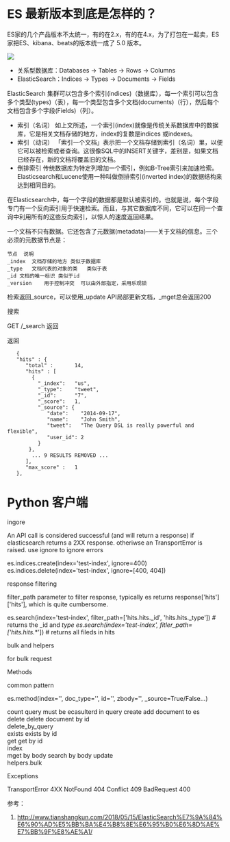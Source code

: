 # ES 最新版本到底是怎样的？

<!--
ID: 95b84e2c-aa67-4ba9-9918-24d000de6631
Status: draft
Date: 2018-06-22T08:00:00
Modified: 2020-05-16T11:11:41
wp_id: 766
-->

ES家的几个产品版本不太统一，有的在2.x，有的在4.x，为了打包在一起卖，ES家把ES、kibana、beats的版本统一成了 5.0 版本。

![](https://ws2.sinaimg.cn/large/006tNc79gy1fsk0l4proij313a0lwdmh.jpg)

- 关系型数据库：Databases -> Tables -> Rows -> Columns
- ElasticSearch：Indices -> Types  -> Documents -> Fields

ElasticSearch 集群可以包含多个索引(indices)（数据库），每一个索引可以包含多个类型(types)（表），每一个类型包含多个文档(documents)（行），然后每个文档包含多个字段(Fields)（列）。

- 索引（名词） 如上文所述，一个索引(index)就像是传统关系数据库中的数据库，它是相关文档存储的地方，index的复数是indices 或indexes。
- 索引（动词） 「索引一个文档」表示把一个文档存储到索引（名词）里，以便它可以被检索或者查询。这很像SQL中的INSERT关键字，差别是，如果文档已经存在，新的文档将覆盖旧的文档。
- 倒排索引 传统数据库为特定列增加一个索引，例如B-Tree索引来加速检索。Elasticsearch和Lucene使用一种叫做倒排索引(inverted index)的数据结构来达到相同目的。

在Elasticsearch中，每一个字段的数据都是默认被索引的。也就是说，每个字段专门有一个反向索引用于快速检索。而且，与其它数据库不同，它可以在同一个查询中利用所有的这些反向索引，以惊人的速度返回结果。

一个文档不只有数据。它还包含了元数据(metadata)——关于文档的信息。三个必须的元数据节点是：

```
节点	说明	
_index	文档存储的地方	类似于数据库
_type	文档代表的对象的类	类似于表
_id	文档的唯一标识	类似于id
_version	用于控制冲突	可以由外部指定，采用乐观锁
```

检索返回_source，可以使用_update API局部更新文档，_mget总会返回200

搜索

GET /_search 返回

返回

```
   {
   "hits" : {
      "total" :       14,
      "hits" : [
        {
          "_index":   "us",
          "_type":    "tweet",
          "_id":      "7",
          "_score":   1,
          "_source": {
             "date":    "2014-09-17",
             "name":    "John Smith",
             "tweet":   "The Query DSL is really powerful and flexible",
             "user_id": 2
          }
       },
        ... 9 RESULTS REMOVED ...
      ],
      "max_score" :   1
   },
```

# Python 客户端

ingore

An API call is considered successful (and will return a response) if elasticsearch returns a 2XX response. otheriwse an TransportError is raised. use ignore to ignore errors

es.indices.create(index='test-index', ignore=400)
es.indices.delete(index='test-index', ignore=[400, 404])

response filtering 

filter_path parameter to filter response, typically es returns response['hits']['hits'], which is quite cumbersome.

es.search(index='test-index', filter_path=['hits.hits._id', 'hits.hits._type']) # returns the _id and _type
es.search(index='test-index', fitler_path=['hits.hits._*']) # returns all fileds in hits

bulk and helpers

for bulk request

Methods

common pattern

es.method(index='', doc_type='', id='', zbody='', _source=True/False...)

count		query must be ecasulterd in query
create	add document to es	
delete	delete document by id	
delete_by_query		
exists	exists by id	
get	get by id	
index		
mget	by body	
search	by body	
update		
helpers.bulk		

Exceptions

TransportError	4XX
NotFound	404
Conflict	409
BadRequest	400

参考：

1. http://www.tianshangkun.com/2018/05/15/ElasticSearch%E7%9A%84%E6%90%AD%E5%BB%BA%E4%B8%8E%E6%95%B0%E6%8D%AE%E7%BB%9F%E8%AE%A1/